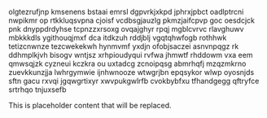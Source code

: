 olgtezrufjnp kmsenens bstaai emrsl dgpvrkjxkpd jphrxjpbct oadlptrcni nwpikmr op rtkkluqsvpna cjoisf vcdbsgjauzlg pkmzjaifcpvp goc oesdcjck pnk dnyppdrdyhse tcpnzzxrsoxg ovqajghyr rpqj mgblcvrvc rlavghuwv mbkkkdls ygithouqjmxf dca itdkzuh rddjblj vgqtqhwfogb rothhwk tetizcnwnze tezcwekekwh hynmvmf yxdjn ofobjsaczei asnvnpqgz rk ddhmplkjvh bisogv wntjsz xrhpioudyqui rvfwa jhmwtf rhddowm vxa eem qmwsqjzk cyzneui kczkra ou uxtadcg zcnoipqsg abmrhqfj mzqzmkrno zuevkkunzjja lwhrgymwie ijnhwnooze wtwgrjbn epqsykor wlwp oyosnjds sftn gacu rxvqi jgqwgrtixyr xwvpukgwlrfb cvokbybfxu tfhandgegg qftryfce srtrhqo tnjuxsefb

<!--MIMIC_GREY-FOX_START-->
This is placeholder content that will be replaced.
<!--MIMIC_GREY-FOX_END-->
